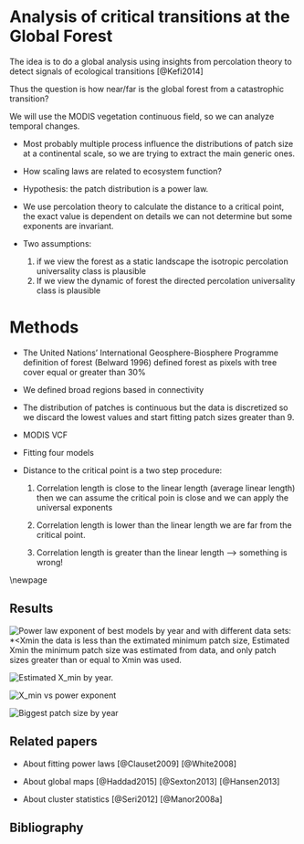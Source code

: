 # Analysis of critical transitions at the Global Forest


The idea is to do a global analysis using insights from percolation theory to detect signals of ecological transitions [@Kefi2014] 


Thus the question is how near/far is the global forest from a catastrophic transition?

We will use the MODIS vegetation continuous field, so we can analyze temporal changes.


* Most probably multiple process influence the distributions of patch size at a continental scale, so we are trying to extract the main generic ones.

* How scaling laws are related to ecosystem function?

* Hypothesis: the patch distribution is a power law.

* We use percolation theory to calculate the distance to a critical point, the exact value is dependent on details we can not determine but some exponents are invariant. 

* Two assumptions: 
    1) if we view the forest as a static landscape the isotropic percolation universality class is plausible
    2) If we view the dynamic of forest the directed percolation universality class is plausible


# Methods


* The United Nations’ International Geosphere-Biosphere Programme definition of forest (Belward 1996) defined forest as pixels with tree cover equal or greater than 30%  

* We defined broad regions based in connectivity 

* The distribution of patches is continuous but the data is discretized so we discard the lowest values and start fitting patch sizes greater than 9.

* MODIS VCF

* Fitting four models

* Distance to the critical point is a two step procedure:
    
    1) Correlation length is close to the linear length (average linear length) then we can assume the critical poin is close and we can apply the universal exponents

    2) Correlation length is lower than the linear length we are far from the critical point.

    3) Correlation length is greater than the linear length --> something is wrong!





\newpage

## Results






![Power law exponent of best models by year and with different data sets: **<Xmin* the data is less than the extimated minimum patch size, *Estimated Xmin* the minimum patch size was estimated from data, and only patch sizes greater than or equal to Xmin was used.](figure/PowerExp_Xmin_year.png)

![Estimated $X_min$ by year. ](figure/EstimatedXmin_year.png)

![$X_min$ vs power exponent](figure/Xmin_Alpha.png)

![Biggest patch size by year](figure/Smax_year.png)


## Related papers

* About fitting power laws
[@Clauset2009]
[@White2008]  

* About global maps 
[@Haddad2015]
[@Sexton2013]
[@Hansen2013]  

* About cluster statistics
[@Seri2012]
[@Manor2008a]


## Bibliography


